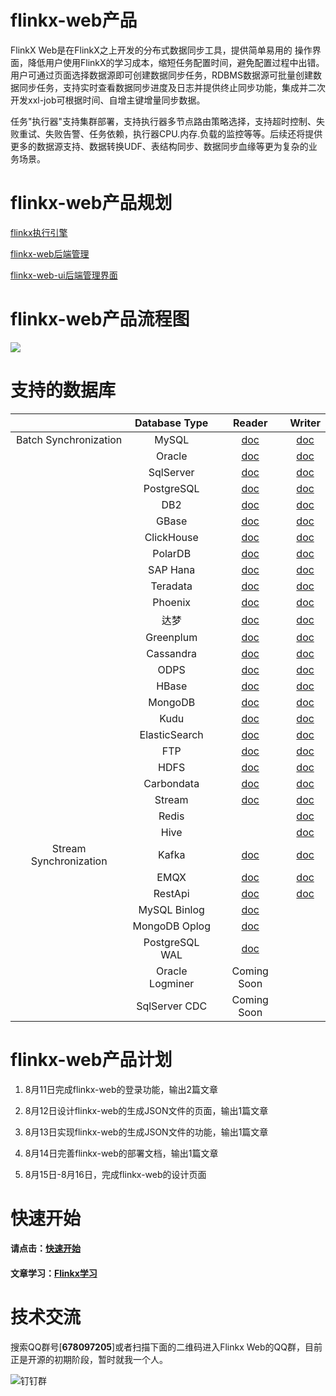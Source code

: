 # flinkx-web产品

FlinkX Web是在FlinkX之上开发的分布式数据同步工具，提供简单易用的 操作界面，降低用户使用FlinkX的学习成本，缩短任务配置时间，避免配置过程中出错。用户可通过页面选择数据源即可创建数据同步任务，RDBMS数据源可批量创建数据同步任务，支持实时查看数据同步进度及日志并提供终止同步功能，集成并二次开发xxl-job可根据时间、自增主键增量同步数据。  

任务"执行器"支持集群部署，支持执行器多节点路由策略选择，支持超时控制、失败重试、失败告警、任务依赖，执行器CPU.内存.负载的监控等等。后续还将提供更多的数据源支持、数据转换UDF、表结构同步、数据同步血缘等更为复杂的业务场景。



# flinkx-web产品规划

[flinkx执行引擎](  https://github.com/wxgzgl/flinkx  )

[flinkx-web后端管理]( https://github.com/wxgzgl/flinkx-web )

[flinkx-web-ui后端管理界面]( https://github.com/wxgzgl/flinkx-web/tree/master/flinkx-web-ui-master )



# flinkx-web产品流程图

![](https://img2020.cnblogs.com/blog/622382/202008/622382-20200809112010690-444044896.png)





# 支持的数据库

|                        |  Database Type  |                      Reader                       |                     Writer                     |
| :--------------------: | :-------------: | :-----------------------------------------------: | :--------------------------------------------: |
| Batch Synchronization  |      MySQL      |     [doc](docs/offline/reader/mysqlreader.md)     |   [doc](docs/offline/writer/mysqlwriter.md)    |
|                        |     Oracle      |    [doc](docs/offline/reader/oraclereader.md)     |   [doc](docs/offline/writer/oraclewriter.md)   |
|                        |    SqlServer    |   [doc](docs/offline/reader/sqlserverreader.md)   | [doc](docs/offline/writer/sqlserverwriter.md)  |
|                        |   PostgreSQL    |  [doc](docs/offline/reader/postgresqlreader.md)   | [doc](docs/offline/writer/postgresqlwriter.md) |
|                        |       DB2       |      [doc](docs/offline/reader/db2reader.md)      |    [doc](docs/offline/writer/db2writer.md)     |
|                        |      GBase      |     [doc](docs/offline/reader/gbasereader.md)     |   [doc](docs/offline/writer/gbasewriter.md)    |
|                        |   ClickHouse    |  [doc](docs/offline/reader/clickhousereader.md)   | [doc](docs/offline/writer/clickhousewriter.md) |
|                        |     PolarDB     |    [doc](docs/offline/reader/polardbreader.md)    |  [doc](docs/offline/writer/polardbwriter.md)   |
|                        |    SAP Hana     |    [doc](docs/offline/reader/saphanareader.md)    |  [doc](docs/offline/writer/saphanawriter.md)   |
|                        |    Teradata     |   [doc](docs/offline/reader/teradatareader.md)    |  [doc](docs/offline/writer/teradatawriter.md)  |
|                        |     Phoenix     |    [doc](docs/offline/reader/phoenixreader.md)    |  [doc](docs/offline/writer/phoenixwriter.md)   |
|                        |      达梦       |      [doc](docs/offline/reader/dmreader.md)       |     [doc](docs/offline/writer/dmwriter.md)     |
|                        |    Greenplum    |   [doc](docs/offline/reader/greenplumreader.md)   | [doc](docs/offline/writer/greenplumwriter.md)  |
|                        |    Cassandra    |   [doc](docs/offline/reader/cassandrareader.md)   | [doc](docs/offline/writer/cassandrawriter.md)  |
|                        |      ODPS       |     [doc](docs/offline/reader/odpsreader.md)      |    [doc](docs/offline/writer/odpswriter.md)    |
|                        |      HBase      |     [doc](docs/offline/reader/hbasereader.md)     |   [doc](docs/offline/writer/hbasewriter.md)    |
|                        |     MongoDB     |    [doc](docs/offline/reader/mongodbreader.md)    |  [doc](docs/offline/writer/mongodbwriter.md)   |
|                        |      Kudu       |     [doc](docs/offline/reader/kudureader.md)      |    [doc](docs/offline/writer/kuduwriter.md)    |
|                        |  ElasticSearch  |      [doc](docs/offline/reader/esreader.md)       |     [doc](docs/offline/writer/eswriter.md)     |
|                        |       FTP       |      [doc](docs/offline/reader/ftpreader.md)      |    [doc](docs/offline/writer/ftpwriter.md)     |
|                        |      HDFS       |     [doc](docs/offline/reader/hdfsreader.md)      |    [doc](docs/offline/writer/hdfswriter.md)    |
|                        |   Carbondata    |  [doc](docs/offline/reader/carbondatareader.md)   | [doc](docs/offline/writer/carbondatawriter.md) |
|                        |     Stream      |    [doc](docs/offline/reader/streamreader.md)     | [doc](docs/offline/writer/carbondatawriter.md) |
|                        |      Redis      |                                                   |   [doc](docs/offline/writer/rediswriter.md)    |
|                        |      Hive       |                                                   |    [doc](docs/offline/writer/hivewriter.md)    |
| Stream Synchronization |      Kafka      |    [doc](docs/realTime/reader/kafkareader.md)     |   [doc](docs/realTime/writer/kafkawriter.md)   |
|                        |      EMQX       |     [doc](docs/realTime/reader/emqxreader.md)     |   [doc](docs/realTime/writer/emqxwriter.md)    |
|                        |     RestApi     |   [doc](docs/realTime/reader/restapireader.md)    |  [doc](docs/realTime/writer/restapiwriter.md)  |
|                        |  MySQL Binlog   |    [doc](docs/realTime/reader/binlogreader.md)    |                                                |
|                        |  MongoDB Oplog  | [doc](docs/realTime/reader/mongodboplogreader.md) |                                                |
|                        | PostgreSQL WAL  |    [doc](docs/realTime/reader/pgwalreader.md)     |                                                |
|                        | Oracle Logminer |                    Coming Soon                    |                                                |
|                        |  SqlServer CDC  |                    Coming Soon                    |                                                |

# flinkx-web产品计划

1. 8月11日完成flinkx-web的登录功能，输出2篇文章
2. 8月12日设计flinkx-web的生成JSON文件的页面，输出1篇文章
3. 8月13日实现flinkx-web的生成JSON文件的功能，输出1篇文章

4. 8月14日完善flinkx-web的部署文档，输出1篇文章
5. 8月15日-8月16日，完成flinkx-web的设计页面

# 快速开始

#### 请点击：[快速开始](https://github.com/wxgzgl/flinkx-web/blob/master/userGuid.md)

#### 文章学习：[Flinkx学习]( https://github.com/wxgzgl/flinkx-web/blob/master/docs/list.md )



# 技术交流

搜索QQ群号[**678097205**]或者扫描下面的二维码进入Flinkx Web的QQ群，目前正是开源的初期阶段，暂时就我一个人。

![钉钉群](https://img2020.cnblogs.com/blog/622382/202008/622382-20200809130031496-886275303.png)
